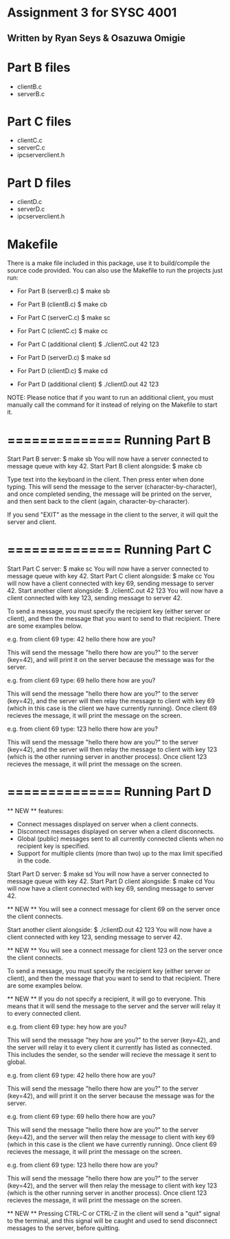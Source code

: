 Assignment 3 for SYSC 4001
==========================

## Written by Ryan Seys & Osazuwa Omigie

Part B files
============

* clientB.c
* serverB.c

Part C files
============

* clientC.c
* serverC.c
* ipcserverclient.h

Part D files
============

* clientD.c
* serverD.c
* ipcserverclient.h

Makefile
========

There is a make file included in this package, use it to build/compile the source code provided.
You can also use the Makefile to run the projects just run:

* For Part B (serverB.c)          $ make sb
* For Part B (clientB.c)          $ make cb

* For Part C (serverC.c)          $ make sc
* For Part C (clientC.c)          $ make cc
* For Part C (additional client)  $ ./clientC.out 42 123

* For Part D (serverD.c)          $ make sd
* For Part D (clientD.c)          $ make cd
* For Part D (additional client)  $ ./clientD.out 42 123

NOTE: Please notice that if you want to run an additional client, you must manually call the
command for it instead of relying on the Makefile to start it.

==============
Running Part B
==============

Start Part B server:              $ make sb
  You will now have a server connected to message queue with key 42.
Start Part B client alongside:    $ make cb

Type text into the keyboard in the client. Then press enter when done typing.
This will send the message to the server (character-by-character), and once completed sending,
the message will be printed on the server, and then sent back to the client (again, character-by-character).

If you send "EXIT" as the message in the client to the server, it will quit the server and client.

==============
Running Part C
==============

Start Part C server:              $ make sc
  You will now have a server connected to message queue with key 42.
Start Part C client alongside:    $ make cc
  You will now have a client connected with key 69, sending message to server 42.
Start another client alongside:    $ ./clientC.out 42 123
  You will now have a client connected with key 123, sending message to server 42.

To send a message, you must specify the recipient key (either server or client), and then the message
that you want to send to that recipient. There are some examples below.

e.g. from client 69 type:   42 hello there how are you?

  This will send the message "hello there how are you?" to the server (key=42),
  and will print it on the server because the message was for the server.


e.g. from client 69 type:   69 hello there how are you?

  This will send the message "hello there how are you?" to the server (key=42),
  and the server will then relay the message to client with key 69 (which in this
  case is the client we have currently running). Once client 69 recieves the message,
  it will print the message on the screen.


e.g. from client 69 type:   123 hello there how are you?

  This will send the message "hello there how are you?" to the server (key=42),
  and the server will then relay the message to client with key 123 (which is the
  other running server in another process). Once client 123 recieves the message,
  it will print the message on the screen.

==============
Running Part D
==============

** NEW ** features:
 * Connect messages displayed on server when a client connects.
 * Disconnect messages displayed on server when a client disconnects.
 * Global (public) messages sent to all currently connected clients when no recipient key is specified.
 * Support for multiple clients (more than two) up to the max limit specified in the code.

Start Part D server:              $ make sd
  You will now have a server connected to message queue with key 42.
Start Part D client alongside:    $ make cd
  You will now have a client connected with key 69, sending message to server 42.

  ** NEW ** You will see a connect message for client 69 on the server once the client connects.

Start another client alongside:    $ ./clientD.out 42 123
  You will now have a client connected with key 123, sending message to server 42.

  ** NEW ** You will see a connect message for client 123 on the server once the client connects.


To send a message, you must specify the recipient key (either server or client), and then the message
that you want to send to that recipient. There are some examples below.

** NEW ** If you do not specify a recipient, it will go to everyone. This means that it will send the
message to the server and the server will relay it to every connected client.

e.g. from client 69 type:   hey how are you?

  This will send the message "hey how are you?" to the server (key=42),
  and the server will relay it to every client it currently has listed as connected.
  This includes the sender, so the sender will recieve the message it sent to global.

e.g. from client 69 type:   42 hello there how are you?

  This will send the message "hello there how are you?" to the server (key=42),
  and will print it on the server because the message was for the server.

e.g. from client 69 type:   69 hello there how are you?

  This will send the message "hello there how are you?" to the server (key=42),
  and the server will then relay the message to client with key 69 (which in this
  case is the client we have currently running). Once client 69 recieves the message,
  it will print the message on the screen.

e.g. from client 69 type:   123 hello there how are you?

  This will send the message "hello there how are you?" to the server (key=42),
  and the server will then relay the message to client with key 123 (which is the
  other running server in another process). Once client 123 recieves the message,
  it will print the message on the screen.

** NEW ** Pressing CTRL-C or CTRL-Z in the client will send a "quit" signal to the terminal,
and this signal will be caught and used to send disconnect messages to the server, before quitting.
